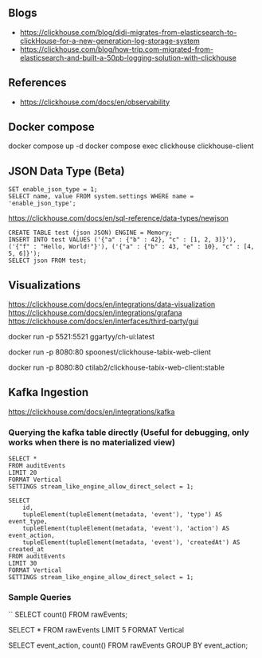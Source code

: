 ## Blogs
- https://clickhouse.com/blog/didi-migrates-from-elasticsearch-to-clickHouse-for-a-new-generation-log-storage-system
- https://clickhouse.com/blog/how-trip.com-migrated-from-elasticsearch-and-built-a-50pb-logging-solution-with-clickhouse

## References
- https://clickhouse.com/docs/en/observability


## Docker compose
docker compose up -d
docker compose exec clickhouse clickhouse-client


## JSON Data Type (Beta)
```
SET enable_json_type = 1;
SELECT name, value FROM system.settings WHERE name = 'enable_json_type';
```

https://clickhouse.com/docs/en/sql-reference/data-types/newjson
```
CREATE TABLE test (json JSON) ENGINE = Memory;
INSERT INTO test VALUES ('{"a" : {"b" : 42}, "c" : [1, 2, 3]}'), ('{"f" : "Hello, World!"}'), ('{"a" : {"b" : 43, "e" : 10}, "c" : [4, 5, 6]}');
SELECT json FROM test;
```


## Visualizations

https://clickhouse.com/docs/en/integrations/data-visualization
https://clickhouse.com/docs/en/integrations/grafana
https://clickhouse.com/docs/en/interfaces/third-party/gui

docker run -p 5521:5521 ggartyy/ch-ui:latest

docker run -p 8080:80 spoonest/clickhouse-tabix-web-client

docker run -p 8080:80  ctilab2/clickhouse-tabix-web-client:stable


## Kafka Ingestion
https://clickhouse.com/docs/en/integrations/kafka


### Querying the kafka table directly (Useful for debugging, only works when there is no materialized view)
```
SELECT *
FROM auditEvents
LIMIT 20
FORMAT Vertical
SETTINGS stream_like_engine_allow_direct_select = 1;

SELECT
    id,
    tupleElement(tupleElement(metadata, 'event'), 'type') AS event_type,
    tupleElement(tupleElement(metadata, 'event'), 'action') AS event_action,
    tupleElement(tupleElement(metadata, 'event'), 'createdAt') AS created_at
FROM auditEvents
LIMIT 30
FORMAT Vertical
SETTINGS stream_like_engine_allow_direct_select = 1;
```

### Sample Queries
``
SELECT count() FROM rawEvents;

SELECT *
FROM rawEvents
LIMIT 5
FORMAT Vertical

SELECT
    event_action,
    count()
FROM rawEvents
GROUP BY event_action;
```
